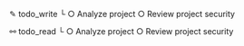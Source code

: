 ✎ todo_write
  └ ○ Analyze project 
    ○ Review project security

⚯ todo_read
  └ ○ Analyze project 
    ○ Review project security